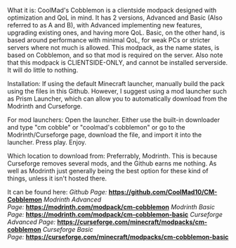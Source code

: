 What it is:
CoolMad's Cobblemon is a clientside modpack designed with optimization and QoL in mind.
It has 2 versions, Advanced and Basic (Also referred to as A and B), with Advanced implementing new features, upgrading existing ones, and having more QoL. 
Basic, on the other hand, is based around performance with minimal QoL, for weak PCs or stricter servers where not much is allowed.
This modpack, as the name states, is based on Cobblemon, and so that mod is required on the server.
Also note that this modpack is CLIENTSIDE-ONLY, and cannot be installed serverside. It will do little to nothing.

Installation:
If using the default Minecraft launcher, manually build the pack using the files in this Github.
However, I suggest using a mod launcher such as Prism Launcher, which can allow you to automatically download from the Modrinth and Curseforge.

For mod launchers:
Open the launcher.
Either use the built-in downloader and type "cm cobble" or "coolmad's cobblemon" or go to the Modrinth/Curseforge page, download the file, and import it into the launcher.
Press play. Enjoy.

Which location to download from:
Preferrably, Modrinth. This is because Curseforge removes several mods, and the Github earns me nothing.
As well as Modrinth just generally being the best option for these kind of things, unless it isn't hosted there.

It can be found here:
*Github Page:* **https://github.com/CoolMad10/CM-Cobblemon**
*Modrinth Advanced Page:* **https://modrinth.com/modpack/cm-cobblemon**
*Modrinth Basic Page:* **https://modrinth.com/modpack/cm-cobblemon-basic**
*Curseforge Advanced Page:* **https://curseforge.com/minecraft/modpacks/cm-cobblemon**
*Curseforge Basic Page:* **https://curseforge.com/minecraft/modpacks/cm-cobblemon-basic**
